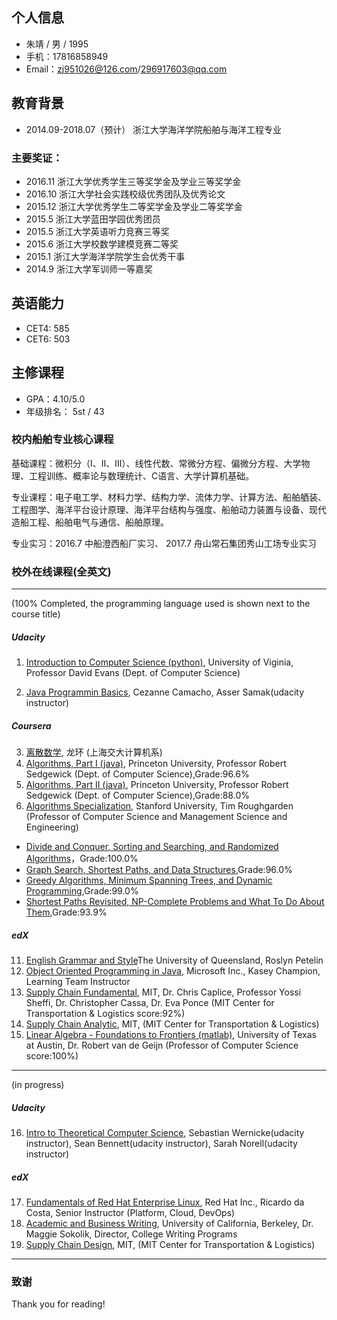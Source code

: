 ## 个人信息
- 朱靖 / 男 / 1995
- 手机：17816858949            
- Email：zj951026@126.com/296917603@qq.com

## 教育背景

- 2014.09-2018.07（预计） 浙江大学海洋学院船舶与海洋工程专业


### 主要奖证：
- 2016.11 浙江大学优秀学生三等奖学金及学业三等奖学金
- 2016.10 浙江大学社会实践校级优秀团队及优秀论文
- 2015.12 浙江大学优秀学生二等奖学金及学业二等奖学金
- 2015.5 浙江大学蓝田学园优秀团员
- 2015.5 浙江大学英语听力竞赛三等奖
- 2015.6 浙江大学校数学建模竞赛二等奖
- 2015.1 浙江大学海洋学院学生会优秀干事
- 2014.9 浙江大学军训师一等嘉奖


## 英语能力
- CET4: 585
- CET6: 503

## 主修课程
- GPA：4.10/5.0
- 年级排名： 5st / 43

### 校内船舶专业核心课程 

基础课程：微积分（I、II、III）、线性代数、常微分方程、偏微分方程、大学物理、工程训练、概率论与数理统计、C语言、大学计算机基础。

专业课程：电子电工学、材料力学、结构力学、流体力学、计算方法、船舶舾装、工程图学、海洋平台设计原理、海洋平台结构与强度、船舶动力装置与设备、现代造船工程、船舶电气与通信、船舶原理。

专业实习：2016.7 中船澄西船厂实习、  2017.7 舟山常石集团秀山工场专业实习


### 校外在线课程(全英文)

***
(100% Completed, the programming language used is shown next to the course title)

##### Udacity
1. [Introduction to Computer Science (python)](https://classroom.udacity.com/courses/cs101), University of Viginia, Professor David Evans (Dept. of Computer Science)

2. [Java Programmin Basics](https://cn.udacity.com/course/intro-to-java-programming--cs046), Cezanne Camacho, Asser Samak(udacity instructor)

##### Coursera
3. [离散数学](https://www.coursera.org/learn/discrete-mathematics-ch), 龙环 (上海交大计算机系)
4. [Algorithms, Part I (java)](https://www.coursera.org/learn/algorithms-part1), Princeton University, Professor Robert Sedgewick (Dept. of Computer Science),Grade:96.6%
5. [Algorithms, Part II (java)](https://www.coursera.org/learn/algorithms-part2/home/welcome), Princeton University, Professor Robert Sedgewick (Dept. of Computer Science),Grade:88.0%
6. [Algorithms Specialization](https://www.coursera.org/specializations/algorithms), Stanford University, Tim Roughgarden (Professor of Computer Science and Management Science and Engineering)
- [Divide and Conquer, Sorting and Searching, and Randomized Algorithms](https://www.coursera.org/learn/algorithms-divide-conquer)，Grade:100.0%
- [Graph Search, Shortest Paths, and Data Structures](https://www.coursera.org/learn/algorithms-graphs-data-structures),Grade:96.0%
- [Greedy Algorithms, Minimum Spanning Trees, and Dynamic Programming](https://www.coursera.org/learn/algorithms-greedy),Grade:99.0%
- [Shortest Paths Revisited, NP-Complete Problems and What To Do About Them](https://www.coursera.org/learn/algorithms-npcomplete),Grade:93.9%

##### edX
11. [English Grammar and Style](https://courses.edx.org/courses/course-v1:UQx+Write101x+2T2017/course/)The University of Queensland, Roslyn Petelin
12. [Object Oriented Programming in Java](https://www.edx.org/course/object-oriented-programming-java-microsoft-dev277x), Microsoft Inc., Kasey Champion, Learning Team Instructor
13. [Supply Chain Fundamental](https://courses.edx.org/courses/course-v1:MITx+CTL.SC1x+3T2017/course/), MIT, Dr. Chris Caplice, Professor Yossi Sheffi, Dr. Christopher Cassa, Dr. Eva Ponce  (MIT Center for Transportation & Logistics  score:92%)
14. [Supply Chain Analytic](https://courses.edx.org/courses/course-v1:MITx+CTL.SC0x+3T2017/course/),  MIT,  (MIT Center for Transportation & Logistics)
15. [Linear Algebra - Foundations to Frontiers (matlab)](https://www.edx.org/course/linear-algebra-foundations-frontiers-utaustinx-ut-5-05x-0), University of Texas at Austin, Dr. Robert van de Geijn (Professor of Computer Science  score:100%) 
***

(in progress)
##### Udacity
16. [Intro to Theoretical Computer Science](https://classroom.udacity.com/courses/cs313), Sebastian Wernicke(udacity instructor), Sean Bennett(udacity instructor), Sarah Norell(udacity instructor)

##### edX
17. [Fundamentals of Red Hat Enterprise Linux](https://www.edx.org/course/fundamentals-red-hat-enterprise-linux-red-hat-rh066x), Red Hat Inc., Ricardo da Costa, Senior Instructor (Platform, Cloud, DevOps)
18. [Academic and Business Writing](https://www.edx.org/course/academic-business-writing-uc-berkeleyx-colwri2-2x-0), University of California, Berkeley, Dr. Maggie Sokolik, Director, College Writing Programs
19. [Supply Chain Design](https://courses.edx.org/courses/course-v1:MITx+CTL.SC2x+1T2018/course/),  MIT,  (MIT Center for Transportation & Logistics)

***
### 致谢
Thank you for reading!





